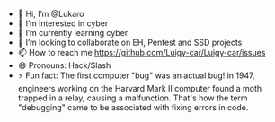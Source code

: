 - 👋 Hi, I’m @Lukaro
- 👀 I’m interested in cyber
- 🌱 I’m currently learning cyber
- 💞️ I’m looking to collaborate on EH, Pentest and SSD projects
- 📫 How to reach me https://github.com/Luigy-car/Luigy-car/issues
- 😄 Pronouns: Hack/Slash
- ⚡ Fun fact: The first computer "bug" was an actual bug! in 1947, engineers working on the Harvard Mark II computer found a moth trapped in a relay, causing a malfunction. That's how the term "debugging" came to be associated with fixing errors in code. 

<!---
Luigy-car/Luigy-car is a ✨ special ✨ repository because its `README.md` (this file) appears on your GitHub profile.
You can click the Preview link to take a look at your changes.
--->
